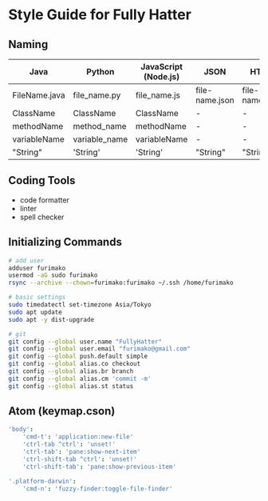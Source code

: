 # Style Guide for Fully Hatter

## Naming
Java | Python | JavaScript (Node.js) | JSON | HTML
--- | --- | --- | --- | ---
FileName.java | file_name.py | file_name.js | file-name.json | file-name.html
ClassName | ClassName | ClassName | - | -
methodName | method_name | methodName | - | -
variableName | variable_name | variableName | - | -
"String" | 'String' | 'String' | "String" | "String"

## Coding Tools
- code formatter
- linter
- spell checker

## Initializing Commands
```bash
# add user
adduser furimako
usermod -aG sudo furimako
rsync --archive --chown=furimako:furimako ~/.ssh /home/furimako

# basic settings
sudo timedatectl set-timezone Asia/Tokyo
sudo apt update
sudo apt -y dist-upgrade

# git
git config --global user.name "FullyHatter"
git config --global user.email "furimako@gmail.com"
git config --global push.default simple
git config --global alias.co checkout
git config --global alias.br branch
git config --global alias.cm 'commit -m'
git config --global alias.st status
```

## Atom (keymap.cson)
```cson
'body':
    'cmd-t': 'application:new-file'
    'ctrl-tab ^ctrl': 'unset!'
    'ctrl-tab': 'pane:show-next-item'
    'ctrl-shift-tab ^ctrl': 'unset!'
    'ctrl-shift-tab': 'pane:show-previous-item'

'.platform-darwin':
    'cmd-n': 'fuzzy-finder:toggle-file-finder'
```
